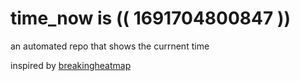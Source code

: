 # time_now is (( 1691704800847 ))

an automated repo that shows the currnent time

inspired by [breakingheatmap](https://github.com/breakingheatmap/breakingheatmap)